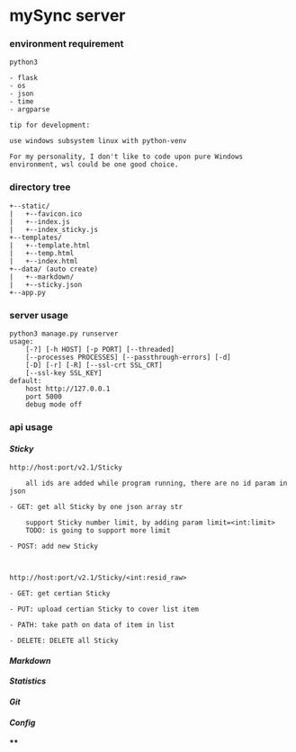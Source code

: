 # mySync server

### environment requirement

    python3

    - flask
    - os
    - json
    - time
    - argparse

    tip for development:

    use windows subsystem linux with python-venv

    For my personality, I don't like to code upon pure Windows environment, wsl could be one good choice.

### directory tree

    +--static/
    |   +--favicon.ico
    |   +--index.js
    |   +--index_sticky.js
    +--templates/
    |   +--template.html
    |   +--temp.html
    |   +--index.html
    +--data/ (auto create)
    |   +--markdown/
    |   +--sticky.json
    +--app.py

### server usage

    python3 manage.py runserver
    usage: 
        [-?] [-h HOST] [-p PORT] [--threaded]
        [--processes PROCESSES] [--passthrough-errors] [-d]
        [-D] [-r] [-R] [--ssl-crt SSL_CRT]
        [--ssl-key SSL_KEY]
    default:
        host http://127.0.0.1
        port 5000
        debug mode off
        
             

### api usage

#### *Sticky*

    http://host:port/v2.1/Sticky

        all ids are added while program running, there are no id param in json

    - GET: get all Sticky by one json array str

        support Sticky number limit, by adding param limit=<int:limit>
        TODO: is going to support more limit

    - POST: add new Sticky

    

    http://host:port/v2.1/Sticky/<int:resid_raw>

    - GET: get certian Sticky

    - PUT: upload certian Sticky to cover list item

    - PATH: take path on data of item in list

    - DELETE: DELETE all Sticky
    
#### *Markdown*
#### *Statistics*
#### *Git*
#### *Config*
#### **

    
